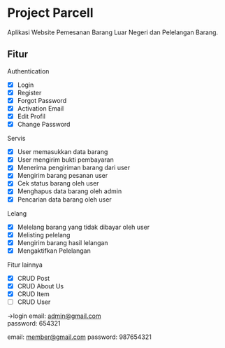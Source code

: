 # Project Parcell
Aplikasi Website Pemesanan Barang Luar Negeri dan Pelelangan Barang.

## Fitur

Authentication

- [x] Login
- [x] Register
- [x] Forgot Password
- [x] Activation Email
- [x] Edit Profil
- [x] Change Password

Servis

- [x] User memasukkan data barang
- [x] User mengirim bukti pembayaran
- [x] Menerima pengiriman barang dari user
- [x] Mengirim barang pesanan user
- [x] Cek status barang oleh user
- [x] Menghapus data barang oleh admin
- [x] Pencarian data barang oleh user

Lelang

- [x] Melelang barang yang tidak dibayar oleh user
- [x] Melisting pelelang
- [x] Mengirim barang hasil lelangan
- [x] Mengaktifkan Pelelangan

Fitur lainnya

- [x] CRUD Post
- [x] CRUD About Us
- [x] CRUD Item
- [ ] CRUD User

->login
email: admin@gmail.com	
password: 654321

email: member@gmail.com
password: 987654321
